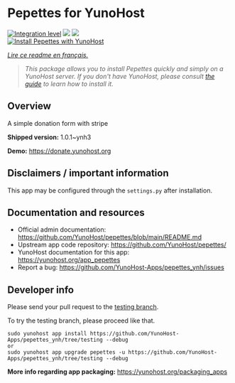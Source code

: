<!--
N.B.: This README was automatically generated by https://github.com/YunoHost/apps/tree/master/tools/README-generator
It shall NOT be edited by hand.
-->

# Pepettes for YunoHost

[![Integration level](https://dash.yunohost.org/integration/pepettes.svg)](https://dash.yunohost.org/appci/app/pepettes) ![](https://ci-apps.yunohost.org/ci/badges/pepettes.status.svg) ![](https://ci-apps.yunohost.org/ci/badges/pepettes.maintain.svg)  
[![Install Pepettes with YunoHost](https://install-app.yunohost.org/install-with-yunohost.svg)](https://install-app.yunohost.org/?app=pepettes)

*[Lire ce readme en français.](./README_fr.md)*

> *This package allows you to install Pepettes quickly and simply on a YunoHost server.
If you don't have YunoHost, please consult [the guide](https://yunohost.org/#/install) to learn how to install it.*

## Overview

A simple donation form with stripe

**Shipped version:** 1.0.1~ynh3

**Demo:** https://donate.yunohost.org

## Disclaimers / important information

This app may be configured through the `settings.py` after installation.

## Documentation and resources

* Official admin documentation: https://github.com/YunoHost/pepettes/blob/main/README.md
* Upstream app code repository: https://github.com/YunoHost/pepettes/
* YunoHost documentation for this app: https://yunohost.org/app_pepettes
* Report a bug: https://github.com/YunoHost-Apps/pepettes_ynh/issues

## Developer info

Please send your pull request to the [testing branch](https://github.com/YunoHost-Apps/pepettes_ynh/tree/testing).

To try the testing branch, please proceed like that.
```
sudo yunohost app install https://github.com/YunoHost-Apps/pepettes_ynh/tree/testing --debug
or
sudo yunohost app upgrade pepettes -u https://github.com/YunoHost-Apps/pepettes_ynh/tree/testing --debug
```

**More info regarding app packaging:** https://yunohost.org/packaging_apps